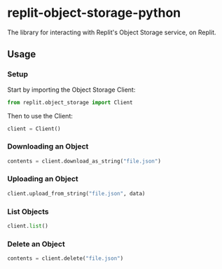 # replit-object-storage-python
The library for interacting with Replit's Object Storage service, on Replit.

## Usage

### Setup

Start by importing the Object Storage Client:
```python
from replit.object_storage import Client
```

Then to use the Client:
```python
client = Client()
```

### Downloading an Object

```python
contents = client.download_as_string("file.json")
```

### Uploading an Object

```python
client.upload_from_string("file.json", data)
```

### List Objects

```python
client.list()
```

### Delete an Object

```python
contents = client.delete("file.json")
```
